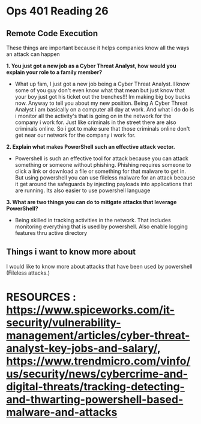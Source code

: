 # Ops 401 Reading 26
## Remote Code Execution

These things are important because it helps companies know all the ways an attack can happen 


**1. You just got a new job as a Cyber Threat Analyst, how would you explain your role to a family member?**
- What up fam, I just got a new job being a Cyber Threat Analyst. I know some of you guy don't even know what that mean but just know that your boy just got his ticket out the trenches!!! Im making big boy bucks now. Anyway to tell you about my new position. Being A Cyber Threat Analyst i am basically on a computer all day at work. And what i do do is i monitor all the activity's  that is going on in the network for the company i work for. Just like criminals in the street there are also criminals online. So i got to make sure that those criminals online don't get near our network for the company i work for. 

**2. Explain what makes PowerShell such an effective attack vector.**
- Powershell is such an effective tool for attack because you can attack something or someone without phishing. Phishing requires someone to click a link or download a file or something for that malware to get in. But using powershell you can use fileless malware for an attack because it get around the safeguards by injecting payloads into applications that are running. Its also easier to use powershell language 

**3. What are two things you can do to mitigate attacks that leverage PowerShell?**
- Being skilled in tracking activities in the network. That includes monitoring everything that is used by powershell. Also enable logging features thru active directory 

## Things i want to know more about 
I would like to know more about attacks that have been used by powershell (Fileless attacks.)

# RESOURCES : https://www.spiceworks.com/it-security/vulnerability-management/articles/cyber-threat-analyst-key-jobs-and-salary/, https://www.trendmicro.com/vinfo/us/security/news/cybercrime-and-digital-threats/tracking-detecting-and-thwarting-powershell-based-malware-and-attacks